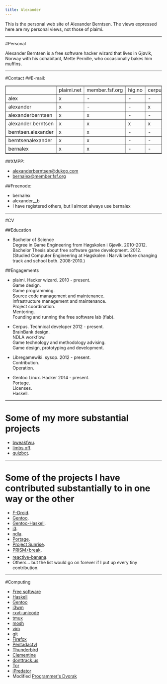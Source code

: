 ```yaml
---
title: Alexander
---
```


This is the personal web site of Alexander Berntsen. The views expressed here
are my personal views, not those of plaimi.

* * *
#Personal

Alexander Berntsen is a free software hacker wizard that lives in Gjøvik,
Norway with his cohabitant, Mette Pernille, who occasionally bakes him
muffins.

* * *
#Contact
##E-mail:
<table border="1">
    <tr>
        <td> </td>
        <td>plaimi.net</td>
        <td>member.fsf.org</td>
        <td>hig.no</td>
        <td>cerpus.com</td>
        <td>gentoo.org</td>
    </tr>
    <tr>
        <td>alex</td>
        <td>x</td>
        <td>-</td>
        <td>-</td>
        <td>-</td>
        <td>-</td>
    </tr>
    <tr>
        <td>alexander</td>
        <td>x</td>
        <td>-</td>
        <td>-</td>
        <td>x</td>
        <td>-</td>
    </tr>
    <tr>
        <td>alexanderberntsen</td>
        <td>x</td>
        <td>x</td>
        <td>-</td>
        <td>-</td>
        <td>-</td>
    </tr>
    <tr>
        <td>alexander.berntsen</td>
        <td>x</td>
        <td>x</td>
        <td>x</td>
        <td>x</td>
        <td>-</td>
    </tr>
    <tr>
        <td>berntsen.alexander</td>
        <td>x</td>
        <td>x</td>
        <td>-</td>
        <td>-</td>
        <td>-</td>
    </tr>
    <tr>
        <td>berntsenalexander</td>
        <td>x</td>
        <td>x</td>
        <td>-</td>
        <td>-</td>
        <td>-</td>
    </tr>
    <tr>
        <td>bernalex</td>
        <td>x</td>
        <td>x</td>
        <td>-</td>
        <td>-</td>
        <td>x</td>
    </tr>
</table>

##XMPP:
  * alexanderberntsen@dukgo.com
  * bernalex@member.fsf.org

##Freenode:
  * bernalex
  * alexander\_\_b
  * I have registered others, but I almost always use bernalex

* * *
#CV

##Education
* Bachelor of Science  
Degree in Game Engineering from Høgskolen i Gjøvik. 2010-2012.  
Bachelor Thesis about free software game development. 2012.  
(Studied Computer Engineering at Høgskolen i Narvik before changing track and
school both. 2008-2010.)

##Engagements
* plaimi. Hacker wizard. 2010 - present.  
Game design.  
Game programming.  
Source code management and maintenance.  
Infrastructure management and maintenance.  
Project coordination.  
Mentoring.  
Founding and running the free software lab (flab).

* Cerpus. Technical developer 2012 - present.  
BrainBank design.  
NDLA workflow.  
Game technology and methodology advising.  
Game design, prototyping and development.

* Libregamewiki. sysop. 2012 - present.  
Contribution.  
Operation.

* Gentoo Linux. Hacker 2014 - present.  
Portage.  
Licenses.  
Haskell.

* * *
# Some of my more substantial projects
* [bweakfwu](/games/bweakfwu.html).
* [limbs off](/games/limbs-off.html).
* [quizbot](/games/quizbot.html).

* * *
# Some of the projects I have contributed substantially to in one way or the other
* [F-Droid](https://f-droid.org/).
* [Gentoo](https://www.gentoo.org/).
* [Gentoo-Haskell](https://github.com/gentoo-haskell/gentoo-haskell).
* [i3](https://i3wm.org/).
* [ndla](https://ndla.no/).
* [Portage](https://www.gentoo.org/proj/en/portage/).
* [Project Sunrise](https://overlays.gentoo.org/proj/sunrise/).
* [PRISM⚡break](https://prism-break.org/).
* [reactive-banana](https://haskell.org/haskellwiki/Reactive-banana).
* Others... but the list would go on forever if I put up every tiny
contribution.

* * *
#Computing
* [Free software](https://www.gnu.org/philosophy/free-sw.html)
* [Haskell](https://www.haskell.org/)
* [Gentoo](https://www.gentoo.org/)
* [i3wm](https://i3wm.org/)
* [rxvt-unicode](http://software.schmorp.de/pkg/rxvt-unicode)
* [tmux](https://tmux.sourceforge.net/)
* [mosh](https://mosh.mit.edu/)
* [vim](https://www.vim.org/)
* [git](https://git-scm.com/)
* [Firefox](https://www.mozilla.org/en-US/firefox/fx/)
* [Pentadactyl](https://5digits.org/pentadactyl/)
* [Thunderbird](https://www.mozilla.org/projects/thunderbird/)
* [Clementine](https://www.clementine-player.org/)
* [donttrack.us](https://donttrack.us)
* [Tor](https://www.torproject.org/)
* [iPredator](https://ipredator.se/)
* Modified [Programmer's Dvorak](https://www.kaufmann.no/roland/dvorak/)
